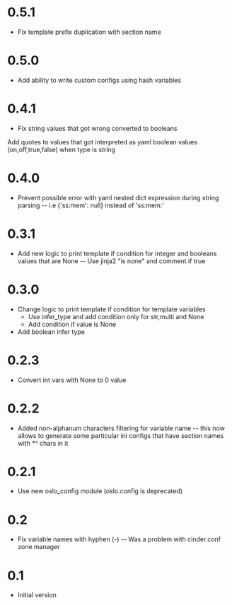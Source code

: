 0.5.1
=====

- Fix template prefix duplication with section name


0.5.0
=====

- Add ability to write custom configs using hash variables

0.4.1
=====

- Fix string values that got wrong converted to booleans

Add quotes to values that got interpreted as yaml boolean values (on,off,true,false) when type is string

0.4.0
=====

- Prevent possible error with yaml nested dict expression during string parsing
-- i.e {'ss:mem': null} instead of 'ss:mem:'

0.3.1
=====

- Add new logic to print template if condition for integer and booleans values that are None
-- Use jinja2 "is none" and comment if true

0.3.0
=====

- Change logic to print template if condition for template variables
  - Use infer_type and add condition only for str,multi and None
  - Add condition if value is None
- Add boolean infer type

0.2.3
=====

- Convert int vars with None to 0 value

0.2.2
=====

- Added non-alphanum characters filtering for variable name
--  this now allows to generate some particular ini configs that have
    section names with *^ chars in it

0.2.1
=====

- Use new oslo_config module (oslo.config is deprecated)

0.2
====

- Fix variable names with hyphen (-)
-- Was a problem with cinder.conf zone manager

0.1
====

- Initial version
